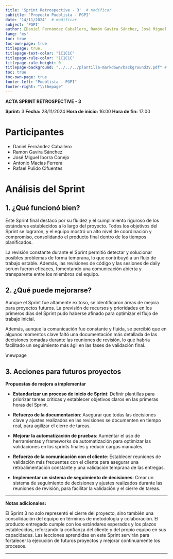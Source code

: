 ```yaml
---
title: 'Sprint Retrospective - 3'  # modificar
subtitle: 'Proyecto Pueblista - PGPI'
date: '14/11/2024'  # modificar
subject: 'PGPI'
author: [Daniel Fernández Caballero, Ramón Gavira Sánchez, José Miguel Iborra Conejo, Antonio Macías Ferrera, Rafael Pulido Cifuentes]
lang: 'es'
toc: true
toc-own-page: true
titlepage: true,
titlepage-text-color: "1C1C1C"
titlepage-rule-color: "1C1C1C"
titlepage-rule-height: 0
titlepage-background: "../../../plantilla-markdown/background3V.pdf" # modificar si el doc es horizontal
toc: true
toc-own-page: true
footer-left: "Pueblista - PGPI"
footer-right: "\\thepage"
---
```


**ACTA SPRINT RETROSPECTIVE - 3**

**Sprint:** 3
**Fecha:** 28/11/2024 
**Hora de inicio:** 16:00
**Hora de fin:** 17:00  

# Participantes
- Daniel Fernández Caballero
- Ramón Gavira Sánchez
- José Miguel Iborra Conejo
- Antonio Macías Ferrera
- Rafael Pulido Cifuentes

# Análisis del Sprint

## 1. ¿Qué funcionó bien?

Este Sprint final destacó por su fluidez y el cumplimiento riguroso de los estándares establecidos a lo largo del proyecto. Todos los objetivos del Sprint se lograron, y el equipo mostró un alto nivel de coordinación y compromiso, consolidando el producto final dentro de los tiempos planificados.

La revisión constante durante el Sprint permitió detectar y solucionar posibles problemas de forma temprana, lo que contribuyó a un flujo de trabajo estable. Además, las revisiones de código y las sesiones de daily scrum fueron eficaces, fomentando una comunicación abierta y transparente entre los miembros del equipo.


## 2. ¿Qué puede mejorarse?

Aunque el Sprint fue altamente exitoso, se identificaron áreas de mejora para proyectos futuros. La previsión de recursos y prioridades en los primeros días del Sprint pudo haberse afinado para optimizar el flujo de trabajo inicial.

Además, aunque la comunicación fue constante y fluida, se percibió que en algunos momentos clave faltó una documentación más detallada de las decisiones tomadas durante las reuniones de revisión, lo que habría facilitado un seguimiento más ágil en las fases de validación final.

\newpage

## 3. Acciones para futuros proyectos

**Propuestas de mejora a implementar**

- **Estandarizar un proceso de inicio de Sprint**: Definir plantillas para priorizar tareas críticas y establecer objetivos claros en las primeras horas del Sprint.

- **Refuerzo de la documentación**: Asegurar que todas las decisiones clave y ajustes realizados en las revisiones se documenten en tiempo real, para agilizar el cierre de tareas.

- **Mejorar la automatización de pruebas**: Aumentar el uso de herramientas y frameworks de automatización para optimizar las validaciones en los sprints finales y reducir cargas manuales.

- **Refuerzo de la comunicación con el cliente**: Establecer reuniones de validación más frecuentes con el cliente para asegurar una retroalimentación constante y una validación temprana de las entregas.

- **Implementar un sistema de seguimiento de decisiones**: Crear un sistema de seguimiento de decisiones y ajustes realizados durante las reuniones de revisión, para facilitar la validación y el cierre de tareas.


---

**Notas adicionales:**  

El Sprint 3 no solo representó el cierre del proyecto, sino también una consolidación del equipo en términos de metodología y colaboración. El producto entregado cumple con los estándares esperados y los plazos establecidos, reforzando la confianza del cliente y del propio equipo en sus capacidades. Las lecciones aprendidas en este Sprint servirán para fortalecer la ejecución de futuros proyectos y mejorar continuamente los procesos.

---

